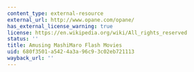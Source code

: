 ```yaml
---
content_type: external-resource
external_url: http://www.opane.com/opane/
has_external_license_warning: true
license: https://en.wikipedia.org/wiki/All_rights_reserved
status: ''
title: Amusing MashiMaro Flash Movies
uid: 680f3501-a542-4a3a-96c9-3c02eb721113
wayback_url: ''
---
```

